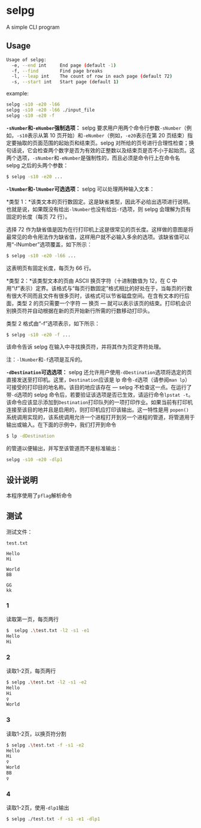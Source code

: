 # selpg 

A simple CLI program

## Usage

```bash
Usage of selpg:
  -e, --end int     End page (default -1)
  -f, --find        Find page breaks
  -l, --leap int    The count of row in each page (default 72)
  -s, --start int   Start page (default 1)
```

example: 

```bash
selpg -s10 -e20 -l66
selpg -s10 -e20 -l66 ./input_file
selpg -s10 -e20 -f
```



**`-sNumber`和`-eNumber`强制选项：**
selpg 要求用户用两个命令行参数`-sNumber`（例如，`-s10`表示从第 10 页开始）和`-eNumber`（例如，`-e20`表示在第 20 页结束）指定要抽取的页面范围的起始页和结束页。selpg 对所给的页号进行合理性检查；换句话说，它会检查两个数字是否为有效的正整数以及结束页是否不小于起始页。这两个选项，`-sNumber`和`-eNumber`是强制性的，而且必须是命令行上在命令名 selpg 之后的头两个参数：

```bash
$ selpg -s10 -e20 ...
```



**`-lNumber`和`-lNumber`可选选项：**
selpg 可以处理两种输入文本：

*类型 1：*该类文本的页行数固定。这是缺省类型，因此不必给出选项进行说明。也就是说，如果既没有给出`-lNumber`也没有给出`-f`选项，则 selpg 会理解为页有固定的长度（每页 72 行）。

选择 72 作为缺省值是因为在行打印机上这是很常见的页长度。这样做的意图是将最常见的命令用法作为缺省值，这样用户就不必输入多余的选项。该缺省值可以用“-lNumber”选项覆盖，如下所示：

```bash
$ selpg -s10 -e20 -l66 ...
```

这表明页有固定长度，每页为 66 行。

*类型 2：*该类型文本的页由 ASCII 换页字符（十进制数值为 12，在 C 中用“\f”表示）定界。该格式与“每页行数固定”格式相比的好处在于，当每页的行数有很大不同而且文件有很多页时，该格式可以节省磁盘空间。在含有文本的行后面，类型 2 的页只需要一个字符 ― 换页 ― 就可以表示该页的结束。打印机会识别换页符并自动根据在新的页开始新行所需的行数移动打印头。

类型 2 格式由“-f”选项表示，如下所示：

```bash
$ selpg -s10 -e20 -f ...
```

该命令告诉 selpg 在输入中寻找换页符，并将其作为页定界符处理。

注：`-lNumber`和`-f`选项是互斥的。



**`-dDestination`可选选项：**
selpg 还允许用户使用`-dDestination`选项将选定的页直接发送至打印机。这里，`Destination`应该是 lp 命令`-d`选项（请参阅`man lp`）可接受的打印目的地名称。该目的地应该存在 ― selpg 不检查这一点。在运行了带`-d`选项的 selpg 命令后，若要验证该选项是否已生效，请运行命令`lpstat -t`。该命令应该显示添加到`Destination`打印队列的一项打印作业。如果当前有打印机连接至该目的地并且是启用的，则打印机应打印该输出。这一特性是用 `popen()` 系统调用实现的，该系统调用允许一个进程打开到另一个进程的管道，将管道用于输出或输入。在下面的示例中，我们打开到命令

```bash
$ lp -dDestination
```

的管道以便输出，并写至该管道而不是标准输出：

```bash
selpg -s10 -e20 -dlp1
```

## 设计说明

本程序使用了`pflag`解析命令



## 测试

测试文件：

`test.txt`

```tx
Hello
Hi

World
BB

GG
kk

```

### 1

读取第一页，每页两行

```bash
$  selpg .\test.txt -l2 -s1 -e1
Hello
Hi
```

### 2

读取1-2页，每页两行

```bash
$ selpg .\test.txt -l2 -s1 -e2
Hello
Hi
♀
World
```

### 3

读取1-2页，以换页符分割

```bash
$ selpg .\test.txt -f -s1 -e2
Hello
Hi
♀
World
BB
♀
```

### 4

读取1-2页，使用`-dlp1`输出

```bash
$ selpg ./test.txt -f -s1 -e1 -dlp1
```



